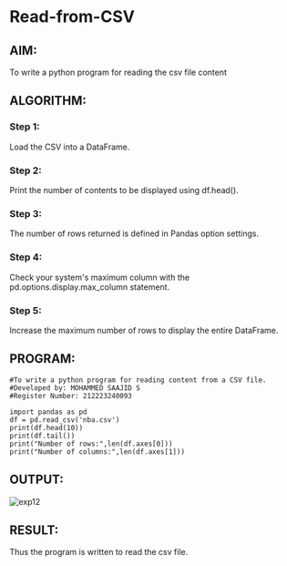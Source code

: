 # Read-from-CSV

## AIM:

To write a python program for reading the csv file content

## ALGORITHM:

### Step 1:

Load the CSV into a DataFrame.

### Step 2:

Print the number of contents to be displayed using df.head().

### Step 3:

The number of rows returned is defined in Pandas option settings.

### Step 4:

Check your system's maximum column with the pd.options.display.max_column statement.

### Step 5:

Increase the maximum number of rows to display the entire DataFrame.

## PROGRAM:

```
#To write a python program for reading content from a CSV file.
#Developed by: MOHAMMED SAAJID S
#Register Number: 212223240093

import pandas as pd
df = pd.read_csv('nba.csv')
print(df.head(10))
print(df.tail())
print("Number of rows:",len(df.axes[0]))
print("Number of columns:",len(df.axes[1]))
```

## OUTPUT:

![exp12](https://github.com/Mohammed-Saajid/Read-from-CSV/assets/141727149/d24c07b0-30a7-4623-9103-8a93d6c1fa44)


## RESULT:

Thus the program is written to read the csv file.
